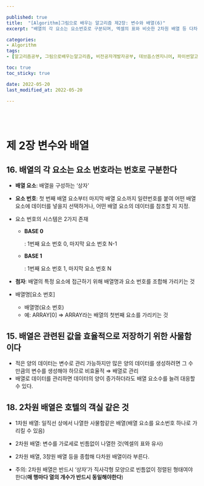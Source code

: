 ```yaml
---

published: true
title:  "[Algorithm]그림으로 배우는 알고리즘 제2장: 변수와 배열(6)"
excerpt: "배열의 각 요소는 요소번호로 구분되며, 엑셀의 표와 비슷한 2차원 배열 등 다차원 배열이 존재한다"

categories:
- Algorithm
tags:
- [알고리즘공부, 그림으로배우는알고리즘, 비전공자개발자공부, 데브옵스엔지니어, 파이썬알고리즘, 알고리즘책추천]

toc: true
toc_sticky: true

date: 2022-05-20
last_modified_at: 2022-05-20

---
```

<br/><br/>
# 제 2장 변수와 배열

## 16. 배열의 각 요소는 요소 번호라는 번호로 구분한다

- **배열 요소**: 배열을 구성하는 ‘상자’
- **요소 번호**: 첫 번째 배열 요소부터 마지막 배열 요소까지 일련번호를 붙여 어떤 배열요소에 데이터를 넣을지 선택하거나, 어떤 배열 요소의 데이터를 참조할 지 지정.
- 요소 번호의 시스템은 2가지 존재
    - **BASE 0**
        
        : 1번째 요소 번호 0, 마지막 요소 번호 N-1
        
    - **BASE 1**
        
        : 1번째 요소 번호 1, 마지막 요소 번호 N
        
- **첨자**: 배열의 특정 요소에 접근하기 위해 배열명과 요소 번호를 조합해 가리키는 것
- 배열명[요소 번호]
    - 배열명(요소 번호)
    - 예: ARRAY[0] ⇒ ARRAY라는 배열의 첫번째 요소를 가리키는 것

## 15. 배열은 관련된 값을 효율적으로 저장하기 위한 사물함이다

- 적은 양의 데이터는 변수로 관리 가능하지만 많은 양의 데이터를 생성하려면 그 수만큼의 변수를 생성해야 하므로 비효율적 ⇒ 배열로 관리
- 배열로 데이터를 관리하면 데이터의 양이 증가하더라도 배열 요소수를 늘려 대응할 수 있다.

## 18. 2차원 배열은 호텔의 객실 같은 것

- 1차원 배열: 일직선 상에서 나열한 사물함같은 배열(배열 요소를 요소번호 하나로 가리킬 수 있음)
- 2차원 배열: 변수를 가로세로 빈틈없이 나열한 것(엑셀의 표와 유사)
- 2차원 배열, 3창원 배열 등을 종합해 다차원 배열이라 부른다.

- 주의: 2차원 배열은 반드시 ‘상자’가 직사각형 모양으로 빈틈없이 정렬된 형태여야한다(**매 행마다 열의 개수가 반드시 동일해야한다**)